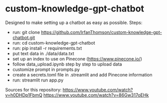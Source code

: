 # custom-knowledge-gpt-chatbot
Designed to make setting up a chatbot as easy as possible.
Steps:
- run: git clone https://github.com/IrfanThomson/custom-knowledge-gpt-chatbot.git
- run: cd custom-knowledge-gpt-chatbot
- run: pip install -r requirements.txt
- put text data in ./data/data.txt
- set up an index to use on Pinecone (https://www.pinecone.io/)
- follow data_upload.ipynb step by step to upload data
- customize prompt in prompts.py
- create a secrets.toml file in .streamlit and add Pinecone information
- run: streamlit run app.py

Sources for this repository:
https://www.youtube.com/watch?v=h0DHDp1FbmQ
https://www.youtube.com/watch?v=86Gw317oEHk
